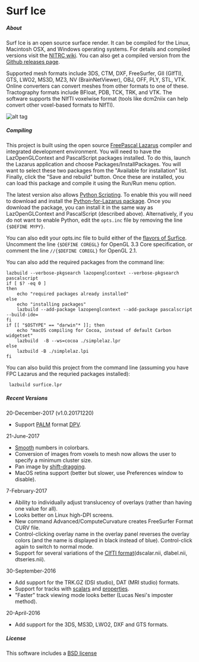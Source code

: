 # Surf Ice

##### About

Surf Ice is an open source surface render. It can be compiled for the Linux, Macintosh OSX, and Windows operating systems. For details and compiled versions visit the [NITRC wiki](https://www.nitrc.org/plugins/mwiki/index.php/surfice:MainPage). You can also get a compiled version from the [Github releases page](https://github.com/neurolabusc/surf-ice/releases).

Supported mesh formats include 3DS, CTM, DXF, FreeSurfer, GII (GIfTI), GTS, LWO2, MS3D, MZ3, NV (BrainNetViewer), OBJ, OFF, PLY, STL, VTK. Online converters can convert meshes from other formats to one of these. Tractography formats include BFloat, PDB, TCK, TRK, and VTK. The software supports the NIfTI voxelwise format (tools like dcm2niix can help convert other voxel-based formats to NIfTI).

![alt tag](https://github.com/neurolabusc/surf-ice/blob/master/Surfice.jpg)

##### Compiling

This project is built using the open source [FreePascal Lazarus](http://www.lazarus-ide.org/) compiler and integrated development environment. You will need to have the LazOpenGLContext and PascalScript packages installed. To do this, launch the Lazarus application and choose Packages/InstallPackages. You will want to select these two packages from the "Available for installation" list. Finally, click the "Save and rebuild" button. Once these are installed, you can load this package and compile it using the Run/Run menu option.

The latest version also allows [Python Scripting](https://github.com/neurolabusc/surf-ice/blob/master/PYTHON.md). To enable this you will need to download and install the [Python-for-Lazarus package](https://github.com/Alexey-T/Python-for-Lazarus). Once you download the package, you can install it in the same way as LazOpenGLContext and PascalScript (described above). Alternatively, if you do not want to enable Python, edit the `opts.inc` file by removing the line `{$DEFINE MYPY}`.

You can also edit your opts.inc file to build either of the [flavors of Surfice](https://www.nitrc.org/plugins/mwiki/index.php/surfice:MainPage#Versions). Uncomment the line `{$DEFINE COREGL}` for OpenGL 3.3 Core specification, or comment the line `//{$DEFINE COREGL}` for OpenGL 2.1.


You can also add the required packages from the command line:

```
lazbuild --verbose-pkgsearch lazopenglcontext --verbose-pkgsearch pascalscript
if [ $? -eq 0 ]
then
    echo "required packages already installed"
else
    echo "installing packages"
    lazbuild --add-package lazopenglcontext --add-package pascalscript --build-ide=
fi
if [[ "$OSTYPE" == "darwin"* ]]; then
	echo "macOS compiling for Cocoa, instead of default Carbon widgetset"
	lazbuild  -B --ws=cocoa ./simplelaz.lpr
else
	lazbuild -B ./simplelaz.lpi
fi
```

You can also build this project from the command line (assuming you have FPC Lazarus and the requried packages installed):

```
 lazbuild surfice.lpr
```

##### Recent Versions


20-December-2017 (v1.0.20171220)
 - Support [PALM](https://github.com/andersonwinkler/PALM) format [DPV](https://brainder.org/2011/09/25/braindering-with-ascii-files/).

21-June-2017
 - [Smooth](https://github.com/neurolabusc/OpenGLCoreTutorials) numbers in colorbars.
 - Conversion of images from voxels to mesh now allows the user to specify a minimum cluster size.
 - Pan image by [shift-dragging](https://www.nitrc.org/forum/forum.php?thread_id=7857&forum_id=6713).
 - MacOS retina support (better but slower, use Preferences window to disable).

7-February-2017
 - Ability to individually adjust translucency of overlays (rather than having one value for all).
 - Looks better on Linux high-DPI screens.
 - New command Advanced/ComputeCurvature creates FreeSurfer Format CURV file.
 - Control-clicking overlay name in the overlay panel reverses the overlay colors (and the name is displayed in black instead of blue). Control-click again to switch to normal mode.
 - Support for several variations of the [CIfTI format](https://www.humanconnectome.org/software/get-connectome-workbench.html)(dscalar.nii, dlabel.nii, dtseries.nii).

30-September-2016
 - Add support for the TRK.GZ (DSI studio), DAT (MRI studio) formats.
 - Support for tracks with [scalars](https://github.com/johncolby/along-tract-stats) and [properties](http://trackvis.org/blog/tag/track_merge/).
 - "Faster" track viewing mode looks better (Lucas Nesi's imposter method).

20-April-2016
 - Add support for the 3DS, MS3D, LWO2, DXF and GTS formats.

##### License

This software includes a [BSD license](https://opensource.org/licenses/BSD-2-Clause)
